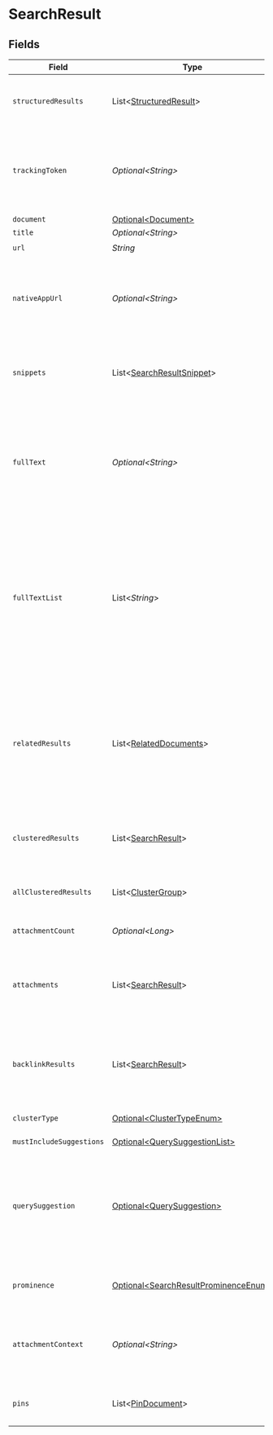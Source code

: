 # SearchResult


## Fields

| Field                                                                                                                                                                                                                                         | Type                                                                                                                                                                                                                                          | Required                                                                                                                                                                                                                                      | Description                                                                                                                                                                                                                                   | Example                                                                                                                                                                                                                                       |
| --------------------------------------------------------------------------------------------------------------------------------------------------------------------------------------------------------------------------------------------- | --------------------------------------------------------------------------------------------------------------------------------------------------------------------------------------------------------------------------------------------- | --------------------------------------------------------------------------------------------------------------------------------------------------------------------------------------------------------------------------------------------- | --------------------------------------------------------------------------------------------------------------------------------------------------------------------------------------------------------------------------------------------- | --------------------------------------------------------------------------------------------------------------------------------------------------------------------------------------------------------------------------------------------- |
| `structuredResults`                                                                                                                                                                                                                           | List\<[StructuredResult](../../models/components/StructuredResult.md)>                                                                                                                                                                        | :heavy_minus_sign:                                                                                                                                                                                                                            | An array of entities in the work graph retrieved via a data request.                                                                                                                                                                          |                                                                                                                                                                                                                                               |
| `trackingToken`                                                                                                                                                                                                                               | *Optional\<String>*                                                                                                                                                                                                                           | :heavy_minus_sign:                                                                                                                                                                                                                            | An opaque token that represents this particular result in this particular query. To be used for /feedback reporting.                                                                                                                          |                                                                                                                                                                                                                                               |
| `document`                                                                                                                                                                                                                                    | [Optional\<Document>](../../models/components/Document.md)                                                                                                                                                                                    | :heavy_minus_sign:                                                                                                                                                                                                                            | N/A                                                                                                                                                                                                                                           |                                                                                                                                                                                                                                               |
| `title`                                                                                                                                                                                                                                       | *Optional\<String>*                                                                                                                                                                                                                           | :heavy_minus_sign:                                                                                                                                                                                                                            | N/A                                                                                                                                                                                                                                           |                                                                                                                                                                                                                                               |
| `url`                                                                                                                                                                                                                                         | *String*                                                                                                                                                                                                                                      | :heavy_check_mark:                                                                                                                                                                                                                            | N/A                                                                                                                                                                                                                                           |                                                                                                                                                                                                                                               |
| `nativeAppUrl`                                                                                                                                                                                                                                | *Optional\<String>*                                                                                                                                                                                                                           | :heavy_minus_sign:                                                                                                                                                                                                                            | A deep link, if available, into the datasource's native application for the user's platform (e.g. slack://...).                                                                                                                               |                                                                                                                                                                                                                                               |
| `snippets`                                                                                                                                                                                                                                    | List\<[SearchResultSnippet](../../models/components/SearchResultSnippet.md)>                                                                                                                                                                  | :heavy_minus_sign:                                                                                                                                                                                                                            | Text content from the result document which contains search query terms, if available.                                                                                                                                                        |                                                                                                                                                                                                                                               |
| `fullText`                                                                                                                                                                                                                                    | *Optional\<String>*                                                                                                                                                                                                                           | :heavy_minus_sign:                                                                                                                                                                                                                            | The full body text of the result if not already contained in the snippets. Only populated for conversation results (e.g. results from a messaging app such as Slack).                                                                         |                                                                                                                                                                                                                                               |
| `fullTextList`                                                                                                                                                                                                                                | List\<*String*>                                                                                                                                                                                                                               | :heavy_minus_sign:                                                                                                                                                                                                                            | The full body text of the result if not already contained in the snippets; each item in the array represents a separate line in the original text. Only populated for conversation results (e.g. results from a messaging app such as Slack). |                                                                                                                                                                                                                                               |
| `relatedResults`                                                                                                                                                                                                                              | List\<[RelatedDocuments](../../models/components/RelatedDocuments.md)>                                                                                                                                                                        | :heavy_minus_sign:                                                                                                                                                                                                                            | A list of results related to this search result. Eg. for conversation results it contains individual messages from the conversation document which will be shown on SERP.                                                                     |                                                                                                                                                                                                                                               |
| `clusteredResults`                                                                                                                                                                                                                            | List\<[SearchResult](../../models/components/SearchResult.md)>                                                                                                                                                                                | :heavy_minus_sign:                                                                                                                                                                                                                            | A list of results that should be displayed as associated with this result.                                                                                                                                                                    |                                                                                                                                                                                                                                               |
| `allClusteredResults`                                                                                                                                                                                                                         | List\<[ClusterGroup](../../models/components/ClusterGroup.md)>                                                                                                                                                                                | :heavy_minus_sign:                                                                                                                                                                                                                            | A list of results that should be displayed as associated with this result.                                                                                                                                                                    |                                                                                                                                                                                                                                               |
| `attachmentCount`                                                                                                                                                                                                                             | *Optional\<Long>*                                                                                                                                                                                                                             | :heavy_minus_sign:                                                                                                                                                                                                                            | The total number of attachments.                                                                                                                                                                                                              |                                                                                                                                                                                                                                               |
| `attachments`                                                                                                                                                                                                                                 | List\<[SearchResult](../../models/components/SearchResult.md)>                                                                                                                                                                                | :heavy_minus_sign:                                                                                                                                                                                                                            | A (potentially partial) list of results representing documents attached to the main result document.                                                                                                                                          |                                                                                                                                                                                                                                               |
| `backlinkResults`                                                                                                                                                                                                                             | List\<[SearchResult](../../models/components/SearchResult.md)>                                                                                                                                                                                | :heavy_minus_sign:                                                                                                                                                                                                                            | A list of results that should be displayed as backlinks of this result in reverse chronological order.                                                                                                                                        |                                                                                                                                                                                                                                               |
| `clusterType`                                                                                                                                                                                                                                 | [Optional\<ClusterTypeEnum>](../../models/components/ClusterTypeEnum.md)                                                                                                                                                                      | :heavy_minus_sign:                                                                                                                                                                                                                            | The reason for inclusion of clusteredResults.                                                                                                                                                                                                 |                                                                                                                                                                                                                                               |
| `mustIncludeSuggestions`                                                                                                                                                                                                                      | [Optional\<QuerySuggestionList>](../../models/components/QuerySuggestionList.md)                                                                                                                                                              | :heavy_minus_sign:                                                                                                                                                                                                                            | N/A                                                                                                                                                                                                                                           |                                                                                                                                                                                                                                               |
| `querySuggestion`                                                                                                                                                                                                                             | [Optional\<QuerySuggestion>](../../models/components/QuerySuggestion.md)                                                                                                                                                                      | :heavy_minus_sign:                                                                                                                                                                                                                            | N/A                                                                                                                                                                                                                                           | {<br/>"query": "app:github type:pull author:mortimer",<br/>"label": "Mortimer's PRs",<br/>"datasource": "github"<br/>}                                                                                                                        |
| `prominence`                                                                                                                                                                                                                                  | [Optional\<SearchResultProminenceEnum>](../../models/components/SearchResultProminenceEnum.md)                                                                                                                                                | :heavy_minus_sign:                                                                                                                                                                                                                            | The level of visual distinction that should be given to a result.<br/>                                                                                                                                                                        |                                                                                                                                                                                                                                               |
| `attachmentContext`                                                                                                                                                                                                                           | *Optional\<String>*                                                                                                                                                                                                                           | :heavy_minus_sign:                                                                                                                                                                                                                            | Additional context for the relationship between the result and the document it's attached to.                                                                                                                                                 |                                                                                                                                                                                                                                               |
| `pins`                                                                                                                                                                                                                                        | List\<[PinDocument](../../models/components/PinDocument.md)>                                                                                                                                                                                  | :heavy_minus_sign:                                                                                                                                                                                                                            | A list of pins associated with this search result.                                                                                                                                                                                            |                                                                                                                                                                                                                                               |